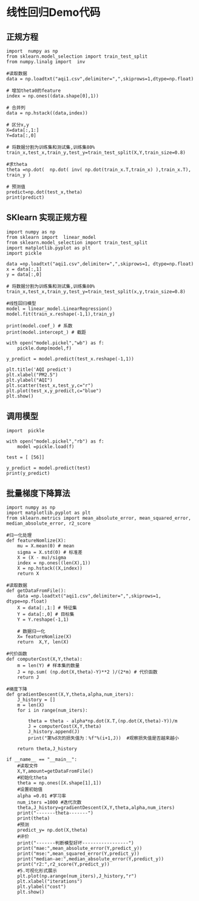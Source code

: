 # 线性回归Demo代码

## 正规方程


	import  numpy as np
	from sklearn.model_selection import train_test_split
	from numpy.linalg import  inv
	
	#读取数据
	data = np.loadtxt("aqi1.csv",delimiter=",",skiprows=1,dtype=np.float)
	
	# 增加theta0的feature
	index = np.ones((data.shape[0],1))
	
	# 合并列
	data = np.hstack((data,index))
	
	# 区分x,y
	X=data[:,1:]
	Y=data[:,0]
	
	# 将数据分割为训练集和测试集,训练集80%
	train_x,test_x,train_y,test_y=train_test_split(X,Y,train_size=0.8)
	
	#求theta
	theta =np.dot(  np.dot( inv( np.dot(train_x.T,train_x) ),train_x.T), train_y )
	
	# 预测值
	predict=np.dot(test_x,theta)
	print(predict)



## SKlearn 实现正规方程

	import numpy as np
	from sklearn import  linear_model
	from sklearn.model_selection import train_test_split
	import matplotlib.pyplot as plt
	import pickle
	
	data =np.loadtxt("aqi1.csv",delimiter=",",skiprows=1, dtype=np.float)
	x = data[:,1]
	y = data[:,0]
	
	# 将数据分割为训练集和测试集,训练集80%
	train_x,test_x,train_y,test_y=train_test_split(x,y,train_size=0.8)
	
	#线性回归模型
	model = linear_model.LinearRegression()
	model.fit(train_x.reshape(-1,1),train_y)
	
	print(model.coef_) # 系数
	print(model.intercept_) # 截距
	
	with open("model.pickel","wb") as f:
	    pickle.dump(model,f)
	
	y_predict = model.predict(test_x.reshape(-1,1))
	
	plt.title('AQI predict')
	plt.xlabel("PM2.5")
	plt.ylabel("AQI")
	plt.scatter(test_x,test_y,c="r")
	plt.plot(test_x,y_predict,c="blue")
	plt.show()

## 调用模型

	import  pickle
	
	with open("model.pickel","rb") as f:
	    model =pickle.load(f)
	
	test = [ [56]]
	
	y_predict = model.predict(test)
	print(y_predict)

## 批量梯度下降算法

	import numpy as np
	import matplotlib.pyplot as plt
	from sklearn.metrics import mean_absolute_error, mean_squared_error, median_absolute_error, r2_score
	
	#归一化处理
	def featureNomlize(X):
	    mu = X.mean(0) # mean
	    sigma = X.std(0) # 标准差
	    X = (X - mu)/sigma
	    index = np.ones((len(X),1))
	    X = np.hstack((X,index))
	    return X
	
	#读取数据
	def getDataFromFile():
	    data =np.loadtxt("aqi1.csv",delimiter=",",skiprows=1, dtype=np.float)
	    X = data[:,1:] # 特征集
	    Y = data[:,0] # 目标集
	    Y = Y.reshape(-1,1)
	
	    # 数据归一化
	    X= featureNomlize(X)
	    return  X,Y, len(X)
	
	#代价函数
	def computerCost(X,Y,theta):
	    m = len(Y) # 样本集的数量
	    J = np.sum( (np.dot(X,theta)-Y)**2 )/(2*m) # 代价函数
	    return J
	
	#梯度下降
	def gradientDescent(X,Y,theta,alpha,num_iters):
	    J_history = []
	    m = len(X)
	    for i in range(num_iters):
	
	        theta = theta - alpha*np.dot(X.T,(np.dot(X,theta)-Y))/m
	        J = computerCost(X,Y,theta)
	        J_history.append(J)
	        print("第%d次的损失值为：%f"%(i+1,J))  #观察损失值是否越来越小
	
	    return theta,J_history
	
	if __name__ == "__main__":
	    #读取文件
	    X,Y,amount=getDataFromFile()
	    #初始化theta
	    theta = np.ones([X.shape[1],1])
	    #设置初始值
	    alpha =0.01 #学习率
	    num_iters =1000 #迭代次数
	    theta,J_history=gradientDescent(X,Y,theta,alpha,num_iters)
	    print("-------theta-------")
	    print(theta)
	    #预测
	    predict_y= np.dot(X,theta)
	    #评价
	    print("-------判断模型好坏-----------------")
	    print("mae:",mean_absolute_error(Y,predict_y))
	    print("mse:",mean_squared_error(Y,predict_y))
	    print("median-ae:",median_absolute_error(Y,predict_y))
	    print("r2:",r2_score(Y,predict_y))
	    #5.可视化形式展示
	    plt.plot(np.arange(num_iters),J_history,"r")
	    plt.xlabel("iterations")
	    plt.ylabel("cost")
	    plt.show()
